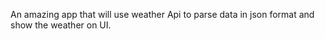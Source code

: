 An amazing app that will use weather Api to parse data in json format and show the weather on UI. 
 
